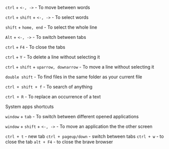 

`ctrl`  + `<-, ->`  - To move between words

`ctrl` + `shift` + `<-, ->`  - To select words

`shift`  + `home, end`  - To select the whole line

`Alt` + `<-, ->`  - To switch between tabs

`ctrl` + `F4`  - To close the tabs

`ctrl` + `Y` - To delete a line without selecting it

`ctrl` + `shift` + `uparrow, downarrow` - To move a line without selecting it

`double shift` - To find files in the same folder as your current file

`ctrl + shift + f`  - To search of anything

`ctrl + R` - To replace an occurrence of a text


System apps shortcuts

`window` + `tab` - To switch between different opened applications

`window` + `shift` + `<-, ->` - To move an application the the other screen

`ctrl + t` - new tab
`ctrl + pageup/down` - switch between tabs
`ctrl + w` - to close the tab
`alt + F4` - to close the brave browser
